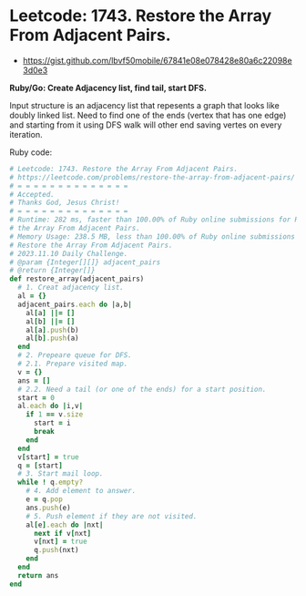# Leetcode: 1743. Restore the Array From Adjacent Pairs.

- https://gist.github.com/lbvf50mobile/67841e08e078428e80a6c22098e3d0e3


**Ruby/Go: Create Adjacency list, find tail, start DFS.**

Input structure is an adjacency list that repesents a graph that looks like
doubly linked list. Need to find one of the ends (vertex that has one edge) and
starting from it using DFS walk will other end saving vertes on every iteration.


Ruby code:
```Ruby
# Leetcode: 1743. Restore the Array From Adjacent Pairs.
# https://leetcode.com/problems/restore-the-array-from-adjacent-pairs/
# = = = = = = = = = = = = = =
# Accepted.
# Thanks God, Jesus Christ!
# = = = = = = = = = = = = = =
# Runtime: 282 ms, faster than 100.00% of Ruby online submissions for Restore
# the Array From Adjacent Pairs.
# Memory Usage: 238.5 MB, less than 100.00% of Ruby online submissions for
# Restore the Array From Adjacent Pairs.
# 2023.11.10 Daily Challenge.
# @param {Integer[][]} adjacent_pairs
# @return {Integer[]}
def restore_array(adjacent_pairs)
  # 1. Creat adjacency list.
  al = {}
  adjacent_pairs.each do |a,b|
    al[a] ||= []
    al[b] ||= []
    al[a].push(b)
    al[b].push(a)
  end
  # 2. Prepeare queue for DFS.
  # 2.1. Prepare visited map.
  v = {}
  ans = []
  # 2.2. Need a tail (or one of the ends) for a start position.
  start = 0 
  al.each do |i,v|
    if 1 == v.size
      start = i
      break
    end
  end
  v[start] = true
  q = [start]
  # 3. Start mail loop.
  while ! q.empty?
    # 4. Add element to answer.
    e = q.pop
    ans.push(e)
    # 5. Push element if they are not visited.
    al[e].each do |nxt|
      next if v[nxt]
      v[nxt] = true
      q.push(nxt)
    end
  end
  return ans
end
```
